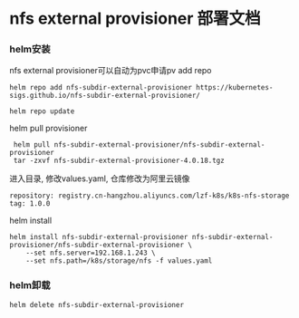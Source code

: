 # nfs external provisioner 部署文档
### helm安装
nfs external provisioner可以自动为pvc申请pv
add repo
```
helm repo add nfs-subdir-external-provisioner https://kubernetes-sigs.github.io/nfs-subdir-external-provisioner/

helm repo update
```

helm pull provisioner
```
 helm pull nfs-subdir-external-provisioner/nfs-subdir-external-provisioner
 tar -zxvf nfs-subdir-external-provisioner-4.0.18.tgz
```

进入目录, 修改values.yaml, 仓库修改为阿里云镜像
```
repository: registry.cn-hangzhou.aliyuncs.com/lzf-k8s/k8s-nfs-storage
tag: 1.0.0
```

helm install 
```
helm install nfs-subdir-external-provisioner nfs-subdir-external-provisioner/nfs-subdir-external-provisioner \
    --set nfs.server=192.168.1.243 \
    --set nfs.path=/k8s/storage/nfs -f values.yaml 
```

### helm卸载
```
helm delete nfs-subdir-external-provisioner
```
